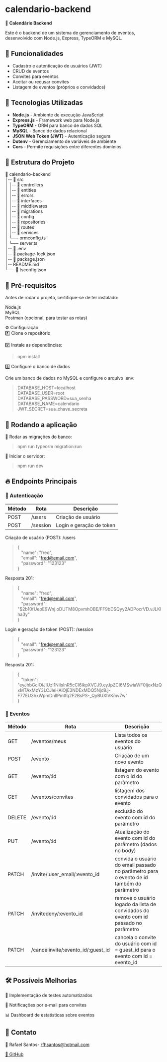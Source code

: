 # calendario-backend

📅 **Calendário Backend**

Este é o backend de um sistema de gerenciamento de eventos, desenvolvido com Node.js, Express, TypeORM e MySQL.

## 📌 Funcionalidades

- Cadastro e autenticação de usuários (JWT)
- CRUD de eventos
- Convites para eventos
- Aceitar ou recusar convites
- Listagem de eventos (próprios e convidados)

## 🚀 Tecnologias Utilizadas

- **Node.js** - Ambiente de execução JavaScript
- **Express.js** - Framework web para Node.js
- **TypeORM** - ORM para banco de dados SQL
- **MySQL** - Banco de dados relacional
- **JSON Web Token (JWT)** - Autenticação segura
- **Dotenv** - Gerenciamento de variáveis de ambiente
- **Cors** - Permite requisições entre diferentes domínios

## 📂 Estrutura do Projeto

📁 calendario-backend  
│-- 📂 src  
│   │-- 📂 controllers  
│   │-- 📂 entities  
│   │-- 📂 errors  
│   │-- 📂 interfaces  
│   │-- 📂 middlewares  
│   │-- 📂 migrations   
│   │-- 📂 config  
│   │-- 📂 repositories  
│   │-- 📂 routes  
│   │-- 📂 services  
│   └── ormconfig.ts  
│   └── server.ts  
│-- 📄 .env  
│-- 📄 package-lock.json  
│-- 📄 package.json  
│-- README.md  
└── 📄 tsconfig.json  

## 🎯 Pré-requisitos
Antes de rodar o projeto, certifique-se de ter instalado:

Node.js  
MySQL  
Postman (opcional, para testar as rotas)

⚙️ Configuração  
1️⃣ Clone o repositório 


2️⃣ Instale as dependências:

>npm install

3️⃣ Configure o banco de dados

Crie um banco de dados no MySQL e configure o arquivo .env:

>DATABASE_HOST=localhost  
>DATABASE_USER=root  
>DATABASE_PASSWORD=sua_senha  
>DATABASE_NAME=calendario  
>JWT_SECRET=sua_chave_secreta

## 🏃 Rodando a aplicação

🔹 Rodar as migrações do banco:

>npm run typeorm migration:run

🔹 Iniciar o servidor:

> npm run dev


## 🔥 Endpoints Principais
### 🔑 Autenticação
|  Método |  Rota	|  Descrição  |  
| ------- | ------- |  ---------- | 
| POST	| /users    | Criação de usuário | 
| POST	| /session  | Login e geração de token |

Criação de usuário (POST): /users  
>{  
>&nbsp;&nbsp;&nbsp;"name": "fred",  
>&nbsp;&nbsp;&nbsp;"email": "fred@email.com",  
>&nbsp;&nbsp;&nbsp;"password": "123123"  
>}

Resposta 201:
>{  
>&nbsp;&nbsp;&nbsp;"name": "fred",  
>&nbsp;&nbsp;&nbsp;"email": "fred@email.com",  
>&nbsp;&nbsp;&nbsp;"password": "$2b10fUepE9Wnj.oDUTM8OpvmhOBE/FF9bDSQyy2ADPocrVD.vJLKlha3y"  
>}


Login e geração de token (POST): /session
>{   
>&nbsp;&nbsp;&nbsp;"email": "fred@email.com",  
>&nbsp;&nbsp;&nbsp;"password": "123123"  
>}


Resposta 201:
>{  
>&nbsp;&nbsp;&nbsp;"token": "eyJhbGciOiJIUzI1NiIsInR5cCI6IkpXVCJ9.eyJpZCI6MSwiaWF0IjoxNzQxMTAxMzY3LCJleHAiOjE3NDExMDQ5Njd9.j-F77EU3hxWpmDnllPmtfq2F2BsPS-_QyBUXlVKmv7w"  
>}





### 📆 Eventos

|  Método |  Rota	      |  Descrição         |  
| ------- | -------       |  ----------        | 
| GET	  | /eventos/meus | Lista todos os eventos do usuário | 
| POST	  | /evento       | Criação de um novo evento |
| GET	  | /evento/:id   | listagem do evento com o id do parâmetro |
| GET	  | /eventos/convites   | listagem dos convidados para o evento |
| DELETE  | /evento/:id  | exclusão do evento com id do parâmetro |
| PUT	  | /evento/:id  | Atualização do evento com id do parâmetro (dados no body) |
| PATCH	  | /invite/:user_email/:evento_id  | convida o usuário do email passado no parâmetro para o evento de id também do parâmetro |
| PATCH	  | /invitedeny/:evento_id  | remove o usuário logado da lista de convidados do evento com id passado no parâmetro |
| PATCH  | /cancelinvite/:evento_id/:guest_id  | cancela o convite do usuário com id = guest_id para o evento com id = evento_id |



## 🛠 Possíveis Melhorias

📌 Implementação de testes automatizados

📩 Notificações por e-mail para convites

📊 Dashboard de estatísticas sobre eventos


## 📌 Contato
📧 Rafael Santos- rfhsantos@hotmail.com

[🔗 GitHub](https://github.com/rafaelfhsantos)

